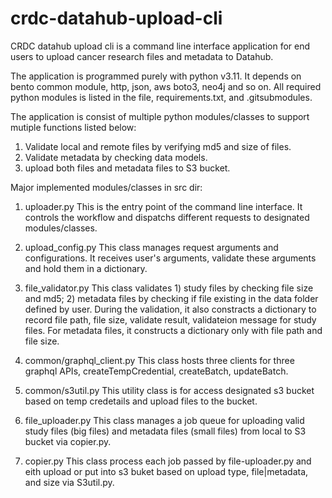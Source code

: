 # crdc-datahub-upload-cli
CRDC datahub upload cli is a command line interface application for end users to upload cancer research files and metadata to Datahub.

The application is programmed purely with python v3.11.  It depends on bento common module, http, json, aws boto3, neo4j and so on. All required python modules is listed in the file, requirements.txt, and .gitsubmodules.

The application is consist of multiple python modules/classes to support mutiple functions listed below:

1) Validate local and remote files by verifying md5 and size of files.
2) Validate metadata by checking data models.
3) upload both files and metadata files to S3 bucket.

Major implemented modules/classes in src dir:
1) uploader.py
    This is the entry point of the command line interface.  It controls the workflow and dispatchs different requests to designated modules/classes.

2) upload_config.py
    This class manages request arguments and configurations.  It receives user's arguments, validate these arguments and hold them in a dictionary.

3) file_validator.py
    This class validates 1) study files by checking file size and md5; 2) metadata files by checking if file existing in the data folder defined by user.
    During the validation, it also constracts a dictionary to record file path, file size, validate result, validateion message for study files.  For metadata files, it constructs a dictionary only with file path and file size.

4) common/graphql_client.py
    This class hosts three clients for three graphql APIs, createTempCredential, createBatch, updateBatch.

5) common/s3util.py
    This utility class is for access designated s3 bucket based on temp credetails and upload files to the bucket.

6) file_uploader.py
    This class manages a job queue for uploading valid study files (big files) and metadata files (small files) from local to S3 bucket via copier.py.

7) copier.py
    This class process each job passed by file-uploader.py and eith upload or put into s3 buket based on upload type, file|metadata, and size via S3util.py.





